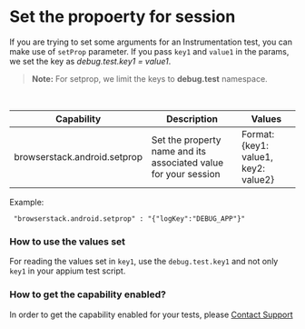 # Set the propoerty for session

If you are trying to set some arguments for an Instrumentation test, you can make use of `setProp` parameter. If you pass `key1` and `value1` in the params, we set the key as *debug.test.key1 = value1*.
> **Note:** For setprop, we limit the keys to **debug.test** namespace.

<br>

| Capability       | Description                                    | Values                      |
|-------------|----------------------------------------------- | ------------------------|
| browserstack.android.setprop     | Set the property name and its associated value for your session | Format: {key1: value1, key2: value2}                         |  

Example:
```
 "browserstack.android.setprop" : "{"logKey":"DEBUG_APP"}"
```

### How to use the values set
For reading the values set in `key1`, use the `debug.test.key1` and not only `key1` in your appium test script.


### How to get the capability enabled?
In order to get the capability enabled for your tests, please [Contact Support](https://www.browserstack.com/contact#technical-support)

